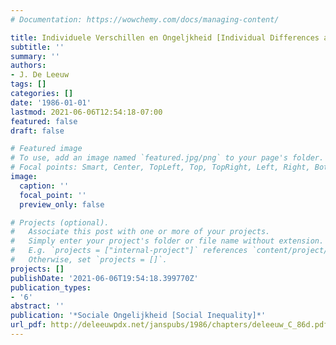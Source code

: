 ```yaml
---
# Documentation: https://wowchemy.com/docs/managing-content/

title: Individuele Verschillen en Ongeljkheid [Individual Differences and Inequality]
subtitle: ''
summary: ''
authors:
- J. De Leeuw
tags: []
categories: []
date: '1986-01-01'
lastmod: 2021-06-06T12:54:18-07:00
featured: false
draft: false

# Featured image
# To use, add an image named `featured.jpg/png` to your page's folder.
# Focal points: Smart, Center, TopLeft, Top, TopRight, Left, Right, BottomLeft, Bottom, BottomRight.
image:
  caption: ''
  focal_point: ''
  preview_only: false

# Projects (optional).
#   Associate this post with one or more of your projects.
#   Simply enter your project's folder or file name without extension.
#   E.g. `projects = ["internal-project"]` references `content/project/deep-learning/index.md`.
#   Otherwise, set `projects = []`.
projects: []
publishDate: '2021-06-06T19:54:18.399770Z'
publication_types:
- '6'
abstract: ''
publication: '*Sociale Ongelijkheid [Social Inequality]*'
url_pdf: http://deleeuwpdx.net/janspubs/1986/chapters/deleeuw_C_86d.pdf
---
```


